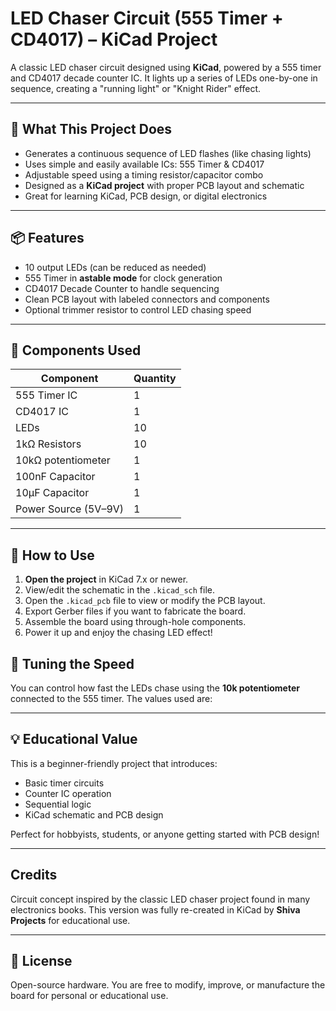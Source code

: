 # LED Chaser Circuit (555 Timer + CD4017) – KiCad Project

A classic LED chaser circuit designed using **KiCad**, powered by a 555 timer and CD4017 decade counter IC. It lights up a series of LEDs one-by-one in sequence, creating a "running light" or "Knight Rider" effect.

---

## 🎯 What This Project Does

- Generates a continuous sequence of LED flashes (like chasing lights)
- Uses simple and easily available ICs: 555 Timer & CD4017
- Adjustable speed using a timing resistor/capacitor combo
- Designed as a **KiCad project** with proper PCB layout and schematic
- Great for learning KiCad, PCB design, or digital electronics

---

## 📦 Features

- 10 output LEDs (can be reduced as needed)
- 555 Timer in **astable mode** for clock generation
- CD4017 Decade Counter to handle sequencing
- Clean PCB layout with labeled connectors and components
- Optional trimmer resistor to control LED chasing speed

---

## 🧰 Components Used

| Component        | Quantity |
|------------------|----------|
| 555 Timer IC     | 1        |
| CD4017 IC        | 1        |
| LEDs             | 10       |
| 1kΩ Resistors    | 10       |
| 10kΩ potentiometer   | 1        |
| 100nF Capacitor  | 1        |
| 10µF Capacitor   | 1        |
| Power Source (5V–9V) | 1    |

---

## 🚀 How to Use

1. **Open the project** in KiCad 7.x or newer.
2. View/edit the schematic in the `.kicad_sch` file.
3. Open the `.kicad_pcb` file to view or modify the PCB layout.
4. Export Gerber files if you want to fabricate the board.
5. Assemble the board using through-hole components.
6. Power it up and enjoy the chasing LED effect!

## 🔧 Tuning the Speed

You can control how fast the LEDs chase using the **10k potentiometer** connected to the 555 timer. The values used are:

---

## 💡 Educational Value

This is a beginner-friendly project that introduces:
- Basic timer circuits
- Counter IC operation
- Sequential logic
- KiCad schematic and PCB design

Perfect for hobbyists, students, or anyone getting started with PCB design!

---

## Credits

Circuit concept inspired by the classic LED chaser project found in many electronics books. This version was fully re-created in KiCad by **Shiva Projects** for educational use.

---

## 📄 License

Open-source hardware. You are free to modify, improve, or manufacture the board for personal or educational use.
